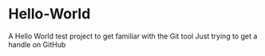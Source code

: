 # Hello-World
A Hello World test project to get familiar with the Git tool
</b>Just trying to get a handle on GitHub
